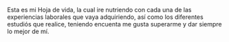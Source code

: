 Esta es mi Hoja de vida, la cual ire nutriendo con cada una de las experiencias laborales que vaya adquiriendo, así como los diferentes estudiós que realice, teniendo encuenta me gusta superarme y dar siempre lo mejor de mí. 
